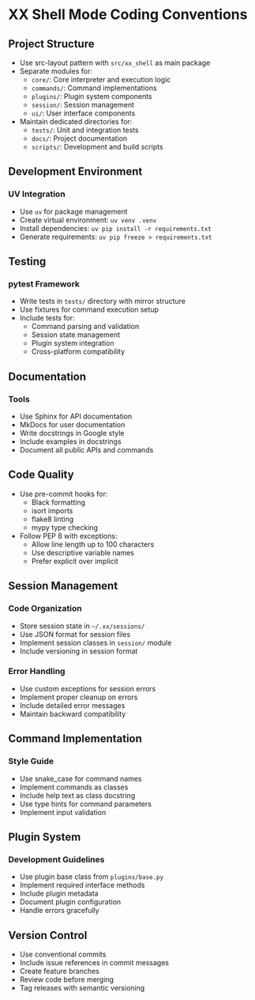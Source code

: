 # XX Shell Mode Coding Conventions

## Project Structure
- Use src-layout pattern with `src/xx_shell` as main package
- Separate modules for:
  - `core/`: Core interpreter and execution logic
  - `commands/`: Command implementations
  - `plugins/`: Plugin system components
  - `session/`: Session management
  - `ui/`: User interface components
- Maintain dedicated directories for:
  - `tests/`: Unit and integration tests
  - `docs/`: Project documentation
  - `scripts/`: Development and build scripts

## Development Environment
### UV Integration
- Use `uv` for package management
- Create virtual environment: `uv venv .venv`
- Install dependencies: `uv pip install -r requirements.txt`
- Generate requirements: `uv pip freeze > requirements.txt`

## Testing
### pytest Framework
- Write tests in `tests/` directory with mirror structure
- Use fixtures for command execution setup
- Include tests for:
  - Command parsing and validation
  - Session state management
  - Plugin system integration
  - Cross-platform compatibility

## Documentation
### Tools
- Use Sphinx for API documentation
- MkDocs for user documentation
- Write docstrings in Google style
- Include examples in docstrings
- Document all public APIs and commands

## Code Quality
- Use pre-commit hooks for:
  - Black formatting
  - isort imports
  - flake8 linting
  - mypy type checking
- Follow PEP 8 with exceptions:
  - Allow line length up to 100 characters
  - Use descriptive variable names
  - Prefer explicit over implicit

## Session Management
### Code Organization
- Store session state in `~/.xx/sessions/`
- Use JSON format for session files
- Implement session classes in `session/` module
- Include versioning in session format

### Error Handling
- Use custom exceptions for session errors
- Implement proper cleanup on errors
- Include detailed error messages
- Maintain backward compatibility

## Command Implementation
### Style Guide
- Use snake_case for command names
- Implement commands as classes
- Include help text as class docstring
- Use type hints for command parameters
- Implement input validation

## Plugin System
### Development Guidelines
- Use plugin base class from `plugins/base.py`
- Implement required interface methods
- Include plugin metadata
- Document plugin configuration
- Handle errors gracefully

## Version Control
- Use conventional commits
- Include issue references in commit messages
- Create feature branches
- Review code before merging
- Tag releases with semantic versioning
